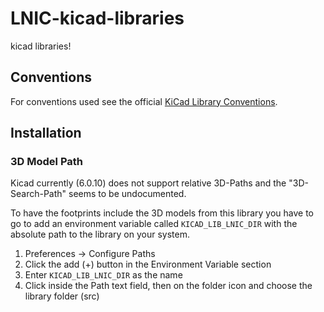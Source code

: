 # LNIC-kicad-libraries
kicad libraries!

## Conventions

For conventions used see the official [KiCad Library Conventions](https://klc.kicad.org/).

## Installation
### 3D Model Path
Kicad currently (6.0.10) does not support relative 3D-Paths and the "3D-Search-Path" seems to be undocumented.

To have the footprints include the 3D models from this library you have to go to add an environment variable called `KICAD_LIB_LNIC_DIR` with the absolute path to the library on your system.

1. Preferences -> Configure Paths
2. Click the add (+) button in the Environment Variable section
3. Enter `KICAD_LIB_LNIC_DIR` as the name
4. Click inside the Path text field, then on the folder icon and choose the library folder (src)
